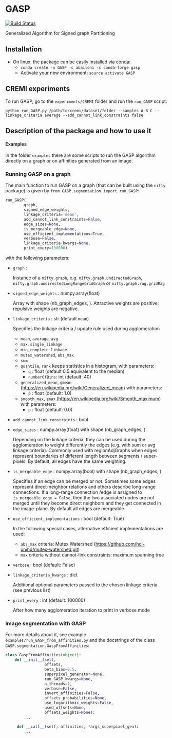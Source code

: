 
# GASP
[![Build Status](https://travis-ci.com/abailoni/GASP.svg?branch=master)](https://travis-ci.com/abailoni/GASP)

Generalized Algorithm for Signed graph Partitioning




## Installation

- On linux, the package can be easily installed via conda: 
    - `conda create -n GASP -c abailoni -c conda-forge gasp`
    -  Activate your new environment: `source activate GASP`

<!-- 
- Create conda environment and install the `nifty` and `vigra` packages with: `conda create -n GASP -c abailoni -c conda-forge nifty=1.0.9 vigra affogato=0.2.2`. The source code for the `nifty` package can also be found here: https://github.com/abailoni/nifty
- Activate the environment: `source activate GASP`
- Clone this repository: `git clone https://github.com/abailoni/GASP.git`
- `cd ./GASP`
- Install the package: `python setup.py install`


    - Dependencies to check: h5py
    - Add arXiv link
    -
-->

## CREMI experiments
<!-- You will be soon able to download the CREMI data and the affinities predicted by our model. -->

To run GASP, go to the `experiments/CREMI` folder and run the `run_GASP` script:

    python run_GASP.py /path/to/cremi/dataset/folder --samples A B C --linkage_criteria average --add_cannot_link_constraints false

<!-- Samples `A`, `B` and `C` correspond to training data. Samples `A+`, `B+` and `C+` correspond to test data. See more details about `linkage_criteria` below. -->
## Description of the package and how to use it
#### Examples
In the folder `examples` there are some scripts to run the GASP algorithm directly on a graph or on affinities generated from an image.

### Running GASP on a graph
The main function to run GASP on a graph (that can be built using the `nifty` package) is given by `from GASP.segmentation import run_GASP`:

```python
run_GASP(
        graph,
        signed_edge_weights,
        linkage_criteria='mean',
        add_cannot_link_constraints=False,
        edge_sizes=None,
        is_mergeable_edge=None,
        use_efficient_implementations=True,
        verbose=False,
        linkage_criteria_kwargs=None,
        print_every=100000)
```

with the following parameters:

- `graph` :

  Instance of a `nifty.graph`, e.g. `nifty.graph.UndirectedGraph`, `nifty.graph.undirectedLongRangeGridGraph` or `nifty.graph.rag.gridRag`

- `signed_edge_weights` : numpy.array(float)

  Array with shape (nb_graph_edges, ). Attractive weights are positive; repulsive weights are negative.

- `linkage_criteria` : str (default `mean`)

  Specifies the linkage criteria / update rule used during agglomeration

    - `mean`, `average`, `avg`
    - `max`, `single_linkage`
    - `min`, `complete_linkage`
    - `mutex_watershed`, `abs_max`
    - `sum`
    - `quantile`, `rank` keeps statistics in a histogram, with parameters:
        - `q` : float (default 0.5 equivalent to the median)
        - `numberOfBins`: int (default: 40)
    - `generalized_mean`, `gmean` (https://en.wikipedia.org/wiki/Generalized_mean) with parameters:
        - `p` : float (default: 1.0)
    - `smooth_max`, `smax` (https://en.wikipedia.org/wiki/Smooth_maximum) with parameters:
        - `p` : float (default: 0.0)

- `add_cannot_link_constraints` : bool

- `edge_sizes` : numpy.array(float) with shape (nb_graph_edges, )

  Depending on the linkage criteria, they can be used during the agglomeration to weight differently
        the edges  (e.g. with sum or avg linkage criteria). Commonly used with regionAdjGraphs when edges
        represent boundaries of different length between segments / super-pixels. By default, all edges have
        the same weighting.

- `is_mergeable_edge` : numpy.array(bool) with shape (nb_graph_edges, )

    Specifies if an edge can be merged or not. Sometimes some edges represent direct-neighbor relations
        and others describe long-range connections. If a long-range connection /edge is assigned to
        `is_mergeable_edge = False`, then the two associated nodes are not merged until they become
        direct neighbors and they get connected in the image-plane.
        By default all edges are mergeable.

- `use_efficient_implementations` : bool (default: True)

   In the following special cases, alternative efficient implementations are used:

    - `abs_max` criteria: Mutex Watershed (https://github.com/hci-unihd/mutex-watershed.git)
    - `max` criteria without cannot-link constraints: maximum spanning tree

- `verbose` : bool (default: False)

- `linkage_criteria_kwargs` : dict

    Additional optional parameters passed to the chosen linkage criteria (see previous list)

- `print_every` : int (default: 100000)

     After how many agglomeration iteration to print in verbose mode


### Image segmentation with GASP
For more details about it, see example `examples/run_GASP_from_affinities.py` and the docstrings of the class `GASP.segmentation.GaspFromAffinities`:

```python
class GaspFromAffinities(object):
    def __init__(self,
                 offsets,
                 beta_bias=0.5,
                 superpixel_generator=None,
                 run_GASP_kwargs=None,
                 n_threads=1,
                 verbose=False,
                 invert_affinities=False,
                 offsets_probabilities=None,
                 use_logarithmic_weights=False,
                 used_offsets=None,
                 offsets_weights=None):
        ...

     def __call__(self, affinities, *args_superpixel_gen):
        ...
```
